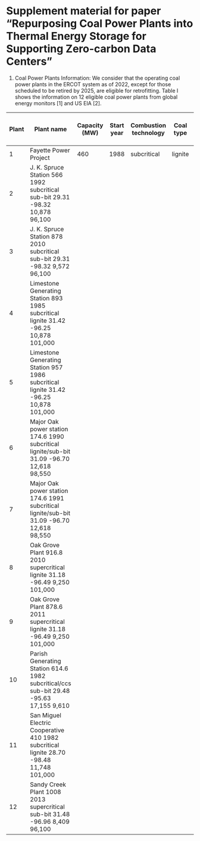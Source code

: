 # Supplement material for paper “Repurposing Coal Power Plants into Thermal Energy Storage for Supporting Zero-carbon Data Centers”

1. Coal Power Plants Information: We consider that the operating coal power plants in the ERCOT system as of 2022, except for those scheduled to be retired by 2025, are eligible for retrofitting. Table I shows the information on 12 eligible coal power plants from global energy monitors [1] and US EIA [2]. 

|Plant|	Plant name|	Capacity (MW)|	Start year|	Combustion technology|	Coal type|	Lat|	Lon|	Heat rate (Btu/kWh)|	Emission factor (kg CO2 /TJ)|
| -- | -- | -- | -- | -- | -- | -- | -- | -- | -- |
|1	| Fayette Power Project|	460|	1988|	subcritical|	lignite|	29.92|	-96.75|	10,878|	101,000|
|2	|J. K. Spruce Station	566	1992	subcritical	sub-bit	29.31	-98.32	10,878	96,100|
|3	|J. K. Spruce Station	878	2010	subcritical	sub-bit	29.31	-98.32	9,572	96,100|
|4	|Limestone Generating Station	893	1985	subcritical	lignite	31.42	-96.25	10,878	101,000|
|5	|Limestone Generating Station	957	1986	subcritical	lignite	31.42	-96.25	10,878	101,000|
|6	|Major Oak power station	174.6	1990	subcritical	lignite/sub-bit	31.09	-96.70	12,618	98,550|
|7	|Major Oak power station	174.6	1991	subcritical	lignite/sub-bit	31.09	-96.70	12,618	98,550|
|8	|Oak Grove Plant	916.8	2010	supercritical	lignite	31.18	-96.49	9,250	101,000|
|9	|Oak Grove Plant	878.6	2011	supercritical	lignite	31.18	-96.49	9,250	101,000|
|10	|Parish Generating Station	614.6	1982	subcritical/ccs	sub-bit	29.48	-95.63	17,155	9,610|
|11	|San Miguel Electric Cooperative	410	1982	subcritical	lignite	28.70	-98.48	11,748	101,000|
|12	|Sandy Creek Plant	1008	2013	supercritical	sub-bit	31.48	-96.96	8,409	96,100|


